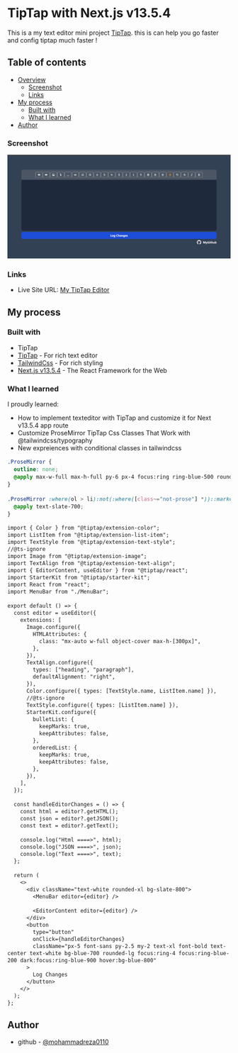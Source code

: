 # TipTap with Next.js v13.5.4

This is a my text editor mini project [TipTap](https://rich-text-editor-one.vercel.app/). this is can help you go faster and config tiptap much faster !

## Table of contents

- [Overview](#overview)
  - [Screenshot](#screenshot)
  - [Links](#links)
- [My process](#my-process)
  - [Built with](#built-with)
  - [What I learned](#what-i-learned)
- [Author](#author)

### Screenshot

![](./public/screenshot/editor.jpg)

### Links

- Live Site URL: [My TipTap Editor](https://rich-text-editor-one.vercel.app/)

## My process

### Built with

- TipTap
- [TipTap](https://tiptap.dev/) - For rich text editor
- [TailwindCss](https://tailwindcss.com/) - For rich styling
- [Next.js v13.5.4](https://nextjs.org/) - The React Framework for the Web

### What I learned

I proudly learned:

- How to implement texteditor with TipTap and customize it for Next v13.5.4 app route
- Customize ProseMirror TipTap Css Classes That Work with @tailwindcss/typography
- New expreiences with conditional classes in tailwindcss

```css
.ProseMirror {
  outline: none;
  @apply max-w-full max-h-full py-6 px-4 focus:ring ring-blue-500 rounded-lg min-h-[350px] mx-auto prose-sm prose prose-p:text-white prose-strong:text-white prose-ul:px-4 prose-headings:text-white sm:prose-base lg:prose-lg xl:prose-2xl focus:outline-none;
}

.ProseMirror :where(ol > li):not(:where([class~="not-prose"] *))::marker {
  @apply text-slate-700;
}
```

```tsx
import { Color } from "@tiptap/extension-color";
import ListItem from "@tiptap/extension-list-item";
import TextStyle from "@tiptap/extension-text-style";
//@ts-ignore
import Image from "@tiptap/extension-image";
import TextAlign from "@tiptap/extension-text-align";
import { EditorContent, useEditor } from "@tiptap/react";
import StarterKit from "@tiptap/starter-kit";
import React from "react";
import MenuBar from "./MenuBar";

export default () => {
  const editor = useEditor({
    extensions: [
      Image.configure({
        HTMLAttributes: {
          class: "mx-auto w-full object-cover max-h-[300px]",
        },
      }),
      TextAlign.configure({
        types: ["heading", "paragraph"],
        defaultAlignment: "right",
      }),
      Color.configure({ types: [TextStyle.name, ListItem.name] }),
      //@ts-ignore
      TextStyle.configure({ types: [ListItem.name] }),
      StarterKit.configure({
        bulletList: {
          keepMarks: true,
          keepAttributes: false,
        },
        orderedList: {
          keepMarks: true,
          keepAttributes: false,
        },
      }),
    ],
  });

  const handleEditorChanges = () => {
    const html = editor?.getHTML();
    const json = editor?.getJSON();
    const text = editor?.getText();
    
    console.log("Html ====>", html);
    console.log("JSON ====>", json);
    console.log("Text ====>", text);
  };

  return (
    <>
      <div className="text-white rounded-xl bg-slate-800">
        <MenuBar editor={editor} />

        <EditorContent editor={editor} />
      </div>
      <button
        type="button"
        onClick={handleEditorChanges}
        className="px-5 font-sans py-2.5 my-2 text-xl font-bold text-center text-white bg-blue-700 rounded-lg focus:ring-4 focus:ring-blue-200 dark:focus:ring-blue-900 hover:bg-blue-800"
      >
        Log Changes
      </button>
    </>
  );
};
```

## Author

- github - [@mohammadreza0110](https://github.com/mohammadreza0110)
